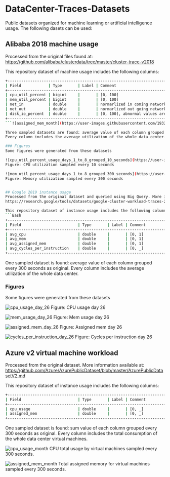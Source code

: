 # DataCenter-Traces-Datasets
Public datasets organized for machine learning or artificial intelligence usage. The following dasets can be used:

## Alibaba 2018 machine usage
Processed from the original files found at:
https://github.com/alibaba/clusterdata/tree/master/cluster-trace-v2018

This repository dataset of machine usage includes the following columns:
```Bash
+--------------------------------------------------------------------------------------------+
| Field            | Type       | Label | Comment                                            |
+--------------------------------------------------------------------------------------------+
| cpu_util_percent | bigint     |       | [0, 100]                                           |
| mem_util_percent | bigint     |       | [0, 100]                                           |
| net_in           | double     |       | normarlized in coming network traffic, [0, 100]    |
| net_out          | double     |       | normarlized out going network traffic, [0, 100]    |
| disk_io_percent  | double     |       | [0, 100], abnormal values are of -1 or 101         |
+--------------------------------------------------------------------------------------------+
```![assigned_mem_month](https://user-images.githubusercontent.com/19324988/202569814-26cbda84-4c1b-425a-bc15-58378f24765e.png)

Three sampled datasets are found: average value of each column grouped every 10 seconds as original, and downsampled to 30 seconds and 300 seconds as well.
Every column includes the average utilization of the whole data center.

### Figures
Some figures were generated from these datasets

![cpu_util_percent_usage_days_1_to_8_grouped_10_seconds](https://user-images.githubusercontent.com/19324988/202569296-3bb72ad4-92e7-4200-a19d-ef6fc26722ce.png)
Figure: CPU utilization sampled every 10 seconds

![mem_util_percent_usage_days_1_to_8_grouped_300_seconds](https://user-images.githubusercontent.com/19324988/202569501-7840c0a0-b4e8-4f7d-bb92-875e38c616e8.png)![cpu_usage_day_09](https://user-images.githubusercontent.com/19324988/202570243-1390bf7c-5dc2-4c35-86c6-b7d74ae4dd44.png)
Figure: Memory utilization sampled every 300 seconds


## Google 2019 instance usage
Processed from the original dataset and queried using Big Query. More information available at:
https://research.google/tools/datasets/google-cluster-workload-traces-2019/

This repository dataset of instance usage includes the following columns:
```Bash
+--------------------------------------------------------------------------------------------+
| Field                         | Type       | Label | Comment                               |
+--------------------------------------------------------------------------------------------+
| avg_cpu                       | double     |       | [0, 1]                                |
| avg_mem                       | double     |       | [0, 1]                                |
| avg_assigned_mem              | double     |       | [0, 1]                                |
| avg_cycles_per_instruction    | double     |       | [0, _]                                |
+--------------------------------------------------------------------------------------------+
```
One sampled dataset is found: average value of each column grouped every 300 seconds as original.
Every column includes the average utilization of the whole data center.

### Figures
Some figures were generated from these datasets

![cpu_usage_day_26](https://user-images.githubusercontent.com/19324988/202570580-6be32fd7-3e39-4e0a-bc8e-abda05c5edd2.png)
Figure: CPU usage day 26

![mem_usage_day_26](https://user-images.githubusercontent.com/19324988/202570586-388eafcd-a70e-40d3-8a80-9cdab0ef6236.png)
Figure: Mem usage day 26

![assigned_mem_day_26](https://user-images.githubusercontent.com/19324988/202570579-6d9744f8-97fb-42d2-bb9a-b9c7cf88bdb4.png)
Figure: Assigned mem day 26

![cycles_per_instruction_day_26](https://user-images.githubusercontent.com/19324988/202570583-e28bae12-8540-4a69-845b-12cfc9be8c33.png)
Figure: Cycles per instruction day 26




## Azure v2 virtual machine workload
Processed from the original dataset. More information available at:
https://github.com/Azure/AzurePublicDataset/blob/master/AzurePublicDatasetV2.md

This repository dataset of instance usage includes the following columns:
```Bash
+--------------------------------------------------------------------------------------------+
| Field                         | Type       | Label | Comment                               |
+--------------------------------------------------------------------------------------------+
| cpu_usage                     | double     |       | [0, _]                                |
| assigned_mem                  | double     |       | [0, _]                                |
+--------------------------------------------------------------------------------------------+
```
One sampled dataset is found: sum value of each column grouped every 300 seconds as original.
Every column includes the total consumption of the whole data center virtual machines.

![cpu_usage_month](https://user-images.githubusercontent.com/19324988/202569892-50ceb7d1-7892-4c36-bd81-ab2b3398bf58.png)
CPU total usage by virtual machines sampled every 300 seconds.

![assigned_mem_month](https://user-images.githubusercontent.com/19324988/202569860-c85fe1da-4604-435f-8315-7d6b828a8ba2.png)
Total assigned memory for virtual machines sampled every 300 seconds.

